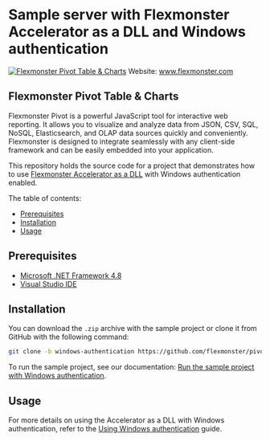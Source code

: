 # Sample server with Flexmonster Accelerator as a DLL and Windows authentication
[![Flexmonster Pivot Table & Charts](https://cdn.flexmonster.com/landing.png)](http://flexmonster.com)
Website: www.flexmonster.com

## Flexmonster Pivot Table & Charts

Flexmonster Pivot is a powerful JavaScript tool for interactive web reporting. It allows you to visualize and analyze data from JSON, CSV, SQL, NoSQL, Elasticsearch, and OLAP data sources quickly and conveniently. Flexmonster is designed to integrate seamlessly with any client-side framework and can be easily embedded into your application.

This repository holds the source code for a project that demonstrates how to use [Flexmonster Accelerator as a DLL](https://www.flexmonster.com/doc/referencing-accelerator-as-dll/) with Windows authentication enabled.

The table of contents:

- [Prerequisites](#prerequisites)
- [Installation](#installation)
- [Usage](#usage)

## Prerequisites

- [Microsoft .NET Framework 4.8](https://dotnet.microsoft.com/en-us/download/dotnet-framework)
- [Visual Studio IDE](https://visualstudio.microsoft.com/vs/)

## Installation

You can download the `.zip` archive with the sample project or clone it from GitHub with the following command:

```bash
git clone -b windows-authentication https://github.com/flexmonster/pivot-accelerator-dll
```

To run the sample project, see our documentation: [Run the sample project with Windows authentication](https://www.flexmonster.com/doc/configuring-authentication-process?target=accelerator-as-a-dll/#github-sample).

## Usage

For more details on using the Accelerator as a DLL with Windows authentication, refer to the [Using Windows authentication](https://www.flexmonster.com/doc/configuring-authentication-process?target=accelerator-as-a-dll/#windows-auth) guide.
